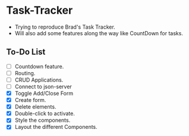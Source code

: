 # Task-Tracker
- Trying to reproduce Brad's Task Tracker.
- Will also add some features along the way like CountDown for tasks.

## To-Do List
- [ ] Countdown feature.
- [ ] Routing.
- [ ] CRUD Applications.
- [ ] Connect to json-server
- [x] Toggle Add/Close Form
- [x] Create form.
- [x] Delete elements.
- [x] Double-click to activate.
- [x] Style the components.
- [x] Layout the different Components.